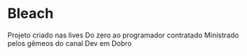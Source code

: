 # Bleach

Projeto criado nas lives Do zero ao programador contratado
Ministrado pelos gêmeos do canal Dev em Dobro
